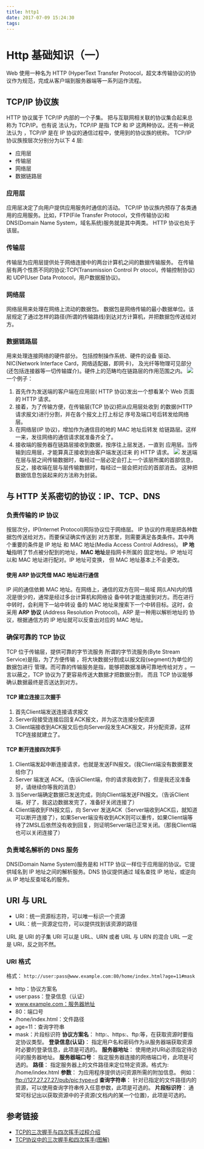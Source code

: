 ```yaml
---
title: http1
date: 2017-07-09 15:24:30
tags:
---
```

# Http 基础知识（一）
Web 使用一种名为 HTTP (HyperText Transfer Protocol，超文本传输协议)的协议作为规范，完成从客户端到服务器端等一系列运作流程。

<!--more-->

## TCP/IP 协议族
HTTP 协议属于 TCP/IP 内部的一个子集。
把与互联网相关联的协议集合起来总称为 TCP/IP。也有说 法认为，TCP/IP 是指 TCP 和 IP 这两种协议。还有一种说法认为 ，TCP/IP 是在 IP 协议的通信过程中，使用到的协议族的统称。
TCP/IP 协议族按层次分别分为以下 4 层:
- 应用层
- 传输层
- 网络层
- 数据链路层

### 应用层
应用层决定了向用户提供应用服务时通信的活动。
TCP/IP 协议族内预存了各类通用的应用服务。比如，FTP(File Transfer Protocol，文件传输协议)和 DNS(Domain Name System，域名系统)服务就是其中两类。
HTTP 协议也处于该层。

### 传输层
传输层为应用层提供处于网络连接中的两台计算机之间的数据传输服务。
在传输层有两个性质不同的协议:TCP(Transmission Control Pr otocol，传输控制协议)和 UDP(User Data Protocol，用户数据报协议)。

### 网络层
网络层用来处理在网络上流动的数据包。
数据包是网络传输的最小数据单位。该层规定了通过怎样的路径(所谓的传输路线)到达对方计算机，并把数据包传送给对方。

### 数据链路层
用来处理连接网络的硬件部分。
包括控制操作系统、硬件的设备 驱动、NIC(Network Interface Card，网络适配器，即网卡)， 及光纤等物理可见部分(还包括连接器等一切传输媒介)。硬件上的范畴均在链路层的作用范围之内。
![](https://ws3.sinaimg.cn/large/006tKfTcly1fhdofz0s1kj31ca10owg6.jpg)
一个例子：
1. 首先作为发送端的客户端在应用层( HTTP 协议)发出一个想看某个 Web 页面的 HTTP 请求。
2. 接着，为了传输方便，在传输层(TCP 协议)把从应用层处收到 的数据(HTTP 请求报文)进行分割，并在各个报文上打上标记 序号及端口号后转发给网络层。
3. 在网络层(IP 协议)，增加作为通信目的地的 MAC 地址后转发 给链路层。这样一来，发往网络的通信请求就准备齐全了。
4. 接收端的服务器在链路层接收到数据，按序往上层发送，一直到 应用层。当传输到应用层，才能算真正接收到由客户端发送过来 的 HTTP 请求。
![](https://ws4.sinaimg.cn/large/006tKfTcly1fhdol78xu0j30z40v0dhv.jpg)
发送端在层与层之间传输数据时，每经过一层必定会打上一个该层所属的首部信息，反之，接收端在层与层传输数据时，每经过一层会把对应的首部消去。
这种把数据信息包装起来的方法称为封装。

## 与 HTTP 关系密切的协议：IP、TCP、DNS

### 负责传输的 IP 协议
按层次分，IP(Internet Protocol)网际协议位于网络层。
IP 协议的作用是把各种数据包传送给对方。而要保证确实传送到 对方那里，则需要满足各类条件。其中两个重要的条件是 IP 地址 和 MAC 地址(Media Access Control Address)。
**IP 地址**指明了节点被分配到的地址，**MAC 地址**是指网卡所属的 固定地址。IP 地址可以和 MAC 地址进行配对。IP 地址可变换， 但 MAC 地址基本上不会更改。

#### 使用 ARP 协议凭借 MAC 地址进行通信
IP 间的通信依赖 MAC 地址。在网络上，通信的双方在同一局域 网(LAN)内的情况是很少的，通常是经过多台计算机和网络设 备中转才能连接到对方。而在进行中转时，会利用下一站中转设 备的 MAC 地址来搜索下一个中转目标。这时，会采用 **ARP 协议** (Address Resolution Protocol)。ARP 是一种用以解析地址的 协议，根据通信方的 IP 地址就可以反查出对应的 MAC 地址。

### 确保可靠的 TCP 协议
TCP 位于传输层，提供可靠的字节流服务
所谓的字节流服务(Byte Stream Service)是指，为了方便传输 ，将大块数据分割成以报文段(segment)为单位的数据包进行 管理。而可靠的传输服务是指，能够把数据准确可靠地传给对方 。一言以蔽之，TCP 协议为了更容易传送大数据才把数据分割， 而且 TCP 协议能够确认数据最终是否送达到对方。

#### TCP 建立连接三次握手
1. 首先Client端发送连接请求报文
2. Server段接受连接后回复ACK报文，并为这次连接分配资源
3. Client端接收到ACK报文后也向Server段发生ACK报文，并分配资源，这样TCP连接就建立了。

#### TCP 断开连接四次挥手
1. Client端发起中断连接请求，也就是发送FIN报文。(我Client端没有数据要发给你了)
2. Server 端发送 ACK。（告诉Client端，你的请求我收到了，但是我还没准备好，请继续你等我的消息）
3. 当Server端确定数据已发送完成，则向Client端发送FIN报文。（告诉Client端，好了，我这边数据发完了，准备好关闭连接了）
4. Client端收到FIN报文后，向 Server 发送ACK（Server端收到ACK后，就知道可以断开连接了），如果Server端没有收到ACK则可以重传，如果Client端等待了2MSL后依然没有收到回复，则证明Server端已正常关闭。（那我Client端也可以关闭连接了）

### 负责域名解析的 DNS 服务
DNS(Domain Name System)服务是和 HTTP 协议一样位于应用层的协议。它提供域名到 IP 地址之间的解析服务。DNS 协议提供通过 域名查找 IP 地址，或逆向从 IP 地址反查域名的服务。

## URI 与 URL
- URI：统一资源标志符，可以唯一标识一个资源
- URL：统一资源定位符，可以提供找到该资源的路径

URL 是 URI 的子集
URI 可以是 URL、URN 或者 URL 与 URN 的混合
URL 一定是 URI，反之则不然。

### URI 格式
格式：
    `http://user:pass@www.example.com:80/home/index.html?age=11#mask`
- http：协议方案名
- user:pass：登录信息（认证）
- www.example.com：服务器地址
- 80：端口号
- /hone/index.html：文件路径
- age=11：查询字符串
- mask：片段标识符
**协议方案名**：
    http:、https:、ftp:等，在获取资源时要指定协议类型。
**登录信息(认证)**：
    指定用户名和密码作为从服务器端获取资源时必要的登录信息，此项是可选的。
**服务器地址**：
    使用绝对URI必须指定待访问的服务器地址。
**服务器端口号**：
    指定服务器连接的网络端口号，此项是可选的。
**路径**：
    指定服务器上的文件路径来定位特定资源。格式为: /home/index.html
**参数**：
    为应用程序提供访问资源所需的附加信息。
    例如：ftp://127.27.27.27/pub/pic;type=d
**查询字符串**：
    针对已指定的文件路径内的资源，可以使用查询字符串传入任意参数，此项是可选的。
**片段标识符**：
    通常可标记出以获取资源中的子资源(文档内的某一个位置)，此项是可选的。


## 参考链接
- [TCP的三次握手与四次挥手过程介绍](http://blog.csdn.net/u011726984/article/details/50781212)
- [TCP协议中的三次握手和四次挥手(图解)](http://blog.csdn.net/whuslei/article/details/6667471/)

